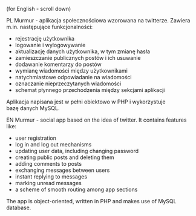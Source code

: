 (for English - scroll down)

PL
Murmur - aplikacja społecznościowa wzorowana na twitterze.
Zawiera m.in. następujące funkcjonalności:
- rejestrację użytkownika
- logowanie i wylogowywanie
- aktualizację danych użytkownika, w tym zmianę hasła
- zamieszczanie publicznych postów i ich usuwanie
- dodawanie komentarzy do postów
- wymianę wiadomości między użytkownikami
- natychmiastowe odpowiadanie na wiadomości
- oznaczanie nieprzeczytanych wiadomości
- schemat płynnego przechodzenia między sekcjami aplikacji

Aplikacja napisana jest w pełni obiektowo w PHP
i wykorzystuje bazę danych MySQL.


EN
Murmur - social app based on the idea of twitter.
It contains features like:
- user registration
- log in and log out mechanisms
- updating user data, including changing password
- creating public posts and deleting them
- adding comments to posts
- exchanging messages between users
- instant replying to messages
- marking unread messages
- a scheme of smooth routing among app sections

The app is object-oriented, written in PHP
and makes use of MySQL database.

